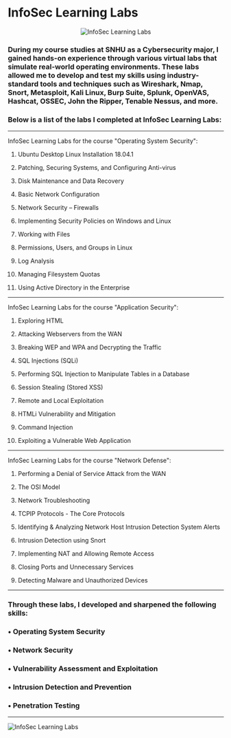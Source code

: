# InfoSec Learning Labs

<p align="center">
<img src="https://i.imgur.com/jdra0Pd.png" alt="InfoSec Learning Labs"/>
</p>

### During my course studies at SNHU as a Cybersecurity major, I gained hands-on experience through various virtual labs that simulate real-world operating environments. These labs allowed me to develop and test my skills using industry-standard tools and techniques such as Wireshark, Nmap, Snort, Metasploit, Kali Linux, Burp Suite, Splunk, OpenVAS, Hashcat, OSSEC, John the Ripper, Tenable Nessus, and more.

###  Below is a list of the labs I completed at InfoSec Learning Labs: 
---
InfoSec Learning Labs for the course "Operating System Security":

1. Ubuntu Desktop Linux Installation 18.04.1

2. Patching, Securing Systems, and Configuring Anti-virus

3. Disk Maintenance and Data Recovery

4. Basic Network Configuration

5. Network Security – Firewalls

6. Implementing Security Policies on Windows and Linux

7. Working with Files

8. Permissions, Users, and Groups in Linux

9. Log Analysis

10. Managing Filesystem Quotas

11. Using Active Directory in the Enterprise

---

InfoSec Learning Labs for the course "Application Security":

1. Exploring HTML

2. Attacking Webservers from the WAN

3. Breaking WEP and WPA and Decrypting the Traffic

4. SQL Injections (SQLi)

5. Performing SQL Injection to Manipulate Tables in a Database

6. Session Stealing (Stored XSS)

7. Remote and Local Exploitation

8. HTMLi Vulnerability and Mitigation

9. Command Injection

10. Exploiting a Vulnerable Web Application

---

InfoSec Learning Labs for the course "Network Defense":

1. Performing a Denial of Service Attack from the WAN

2. The OSI Model

3. Network Troubleshooting

4. TCPIP Protocols - The Core Protocols

5. Identifying & Analyzing Network Host Intrusion Detection System Alerts

6. Intrusion Detection using Snort

7. Implementing NAT and Allowing Remote Access

8. Closing Ports and Unnecessary Services

9. Detecting Malware and Unauthorized Devices

---

### Through these labs, I developed and sharpened the following skills:

###  • Operating System Security

###  • Network Security

###  • Vulnerability Assessment and Exploitation

###  • Intrusion Detection and Prevention

###  • Penetration Testing

---

![InfoSec Learning Labs](https://i.imgur.com/SVqD3C0.png)

